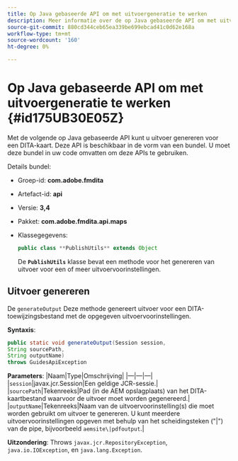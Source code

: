 ```yaml
---
title: Op Java gebaseerde API om met uitvoergeneratie te werken
description: Meer informatie over de op Java gebaseerde API om met uitvoergeneratie te werken
source-git-commit: 880cd344ceb65ea339be699ebcad41c0d62e168a
workflow-type: tm+mt
source-wordcount: '160'
ht-degree: 0%

---
```


# Op Java gebaseerde API om met uitvoergeneratie te werken {#id175UB30E05Z}

Met de volgende op Java gebaseerde API kunt u uitvoer genereren voor een DITA-kaart. Deze API is beschikbaar in de vorm van een bundel. U moet deze bundel in uw code omvatten om deze APIs te gebruiken.

Details bundel:

- Groep-id: **com.adobe.fmdita**

- Artefact-id: **api**

- Versie: **3,4**

- Pakket: ****com.adobe.fmdita.api.maps****

- Klassegegevens:

  ```JAVA
  public class **PublishUtils** extends Object
  ```

  De **`PublishUtils`** klasse bevat een methode voor het genereren van uitvoer voor een of meer uitvoervoorinstellingen.


## Uitvoer genereren

De ``generateOutput`` Deze methode genereert uitvoer voor een DITA-toewijzingsbestand met de opgegeven uitvoervoorinstellingen.

**Syntaxis**:

```JAVA
public static void generateOutput(Session session,
String sourcePath,
String outputName)
throws GuidesApiException
```

**Parameters**: |Naam|Type|Omschrijving| |—|—|—| |`session`|javax.jcr.Session|Een geldige JCR-sessie.| |``sourcePath``|Tekenreeks|Pad \(in de AEM opslagplaats\) van het DITA-kaartbestand waarvoor de uitvoer moet worden gegenereerd.| |``outputName``|Tekenreeks|Naam van de uitvoervoorinstelling\(s\) die moet worden gebruikt om uitvoer te genereren. U kunt meerdere uitvoervoorinstellingen opgeven met behulp van het scheidingsteken \(&quot;\|&quot;\) van de pipe, bijvoorbeeld `aemsite\|pdfoutput`.|

**Uitzondering**: Throws ``javax.jcr.RepositoryException``, `java.io.IOException`, en `java.lang.Exception`.
